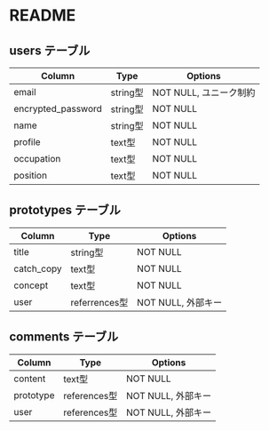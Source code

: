 # README

## users テーブル

| Column             | Type   | Options     |
| ------------------ | ------ | ----------- |
| email              | string型 | NOT NULL, ユニーク制約 |
| encrypted_password | string型 | NOT NULL |
| name               | string型 | NOT NULL |
| profile            | text型 | NOT NULL |
| occupation         | text型 | NOT NULL |
| position           | text型 | NOT NULL |

## prototypes テーブル

| Column      | Type          | Options          |
| ----------- | ------------- | ---------------- |
| title       | string型      | NOT NULL          |
| catch_copy  | text型        | NOT NULL          |
| concept     | text型        | NOT NULL          |
| user        | referrences型 | NOT NULL, 外部キー |


## comments テーブル

| Column      | Type         | Options          |
| ----------- | ------------ | ---------------- |
| content     | text型       | NOT NULL          |
| prototype   | references型 | NOT NULL, 外部キー |
| user        | references型 | NOT NULL, 外部キー |

